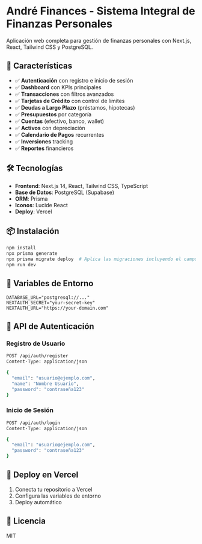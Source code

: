 # André Finances - Sistema Integral de Finanzas Personales

Aplicación web completa para gestión de finanzas personales con Next.js, React, Tailwind CSS y PostgreSQL.

## 🚀 Características

- ✅ **Autenticación** con registro e inicio de sesión
- ✅ **Dashboard** con KPIs principales
- ✅ **Transacciones** con filtros avanzados
- ✅ **Tarjetas de Crédito** con control de límites
- ✅ **Deudas a Largo Plazo** (préstamos, hipotecas)
- ✅ **Presupuestos** por categoría
- ✅ **Cuentas** (efectivo, banco, wallet)
- ✅ **Activos** con depreciación
- ✅ **Calendario de Pagos** recurrentes
- ✅ **Inversiones** tracking
- ✅ **Reportes** financieros

## 🛠️ Tecnologías

- **Frontend**: Next.js 14, React, Tailwind CSS, TypeScript
- **Base de Datos**: PostgreSQL (Supabase)
- **ORM**: Prisma
- **Iconos**: Lucide React
- **Deploy**: Vercel

## 📦 Instalación

```bash
npm install
npx prisma generate
npx prisma migrate deploy  # Aplica las migraciones incluyendo el campo password
npm run dev
```

## 🔐 Variables de Entorno

```env
DATABASE_URL="postgresql://..."
NEXTAUTH_SECRET="your-secret-key"
NEXTAUTH_URL="https://your-domain.com"
```

## 🔑 API de Autenticación

### Registro de Usuario
```bash
POST /api/auth/register
Content-Type: application/json

{
  "email": "usuario@ejemplo.com",
  "name": "Nombre Usuario",
  "password": "contraseña123"
}
```

### Inicio de Sesión
```bash
POST /api/auth/login
Content-Type: application/json

{
  "email": "usuario@ejemplo.com",
  "password": "contraseña123"
}
```

## 🚀 Deploy en Vercel

1. Conecta tu repositorio a Vercel
2. Configura las variables de entorno
3. Deploy automático

## 📝 Licencia

MIT
